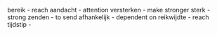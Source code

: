 bereik - reach 
aandacht - attention 
versterken - make stronger 
sterk - strong
zenden - to send
afhankelijk - dependent on
reikwijdte - reach
tijdstip - 
